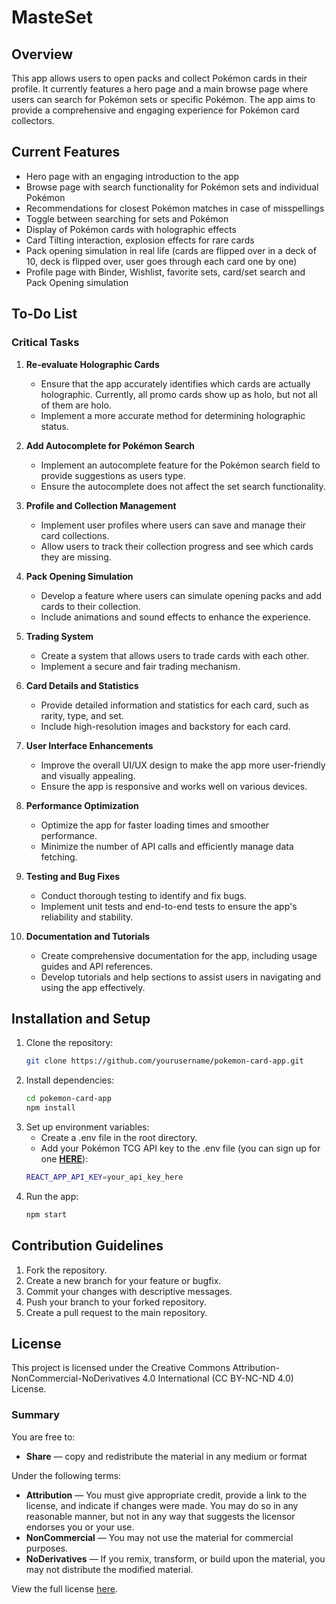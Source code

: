 
# MasteSet

## Overview

This app allows users to open packs and collect Pokémon cards in their profile. It currently features a hero page and a main browse page where users can search for Pokémon sets or specific Pokémon. The app aims to provide a comprehensive and engaging experience for Pokémon card collectors.

## Current Features

- Hero page with an engaging introduction to the app
- Browse page with search functionality for Pokémon sets and individual Pokémon
- Recommendations for closest Pokémon matches in case of misspellings
- Toggle between searching for sets and Pokémon
- Display of Pokémon cards with holographic effects
- Card Tilting interaction, explosion effects for rare cards
- Pack opening simulation in real life (cards are flipped over in a deck of 10, deck is flipped over, user goes through each card one by one)
- Profile page with Binder, Wishlist, favorite sets, card/set search and Pack Opening simulation

## To-Do List

### Critical Tasks

1. **Re-evaluate Holographic Cards**
   - Ensure that the app accurately identifies which cards are actually holographic. Currently, all promo cards show up as holo, but not all of them are holo.
   - Implement a more accurate method for determining holographic status.

2. **Add Autocomplete for Pokémon Search**
   - Implement an autocomplete feature for the Pokémon search field to provide suggestions as users type.
   - Ensure the autocomplete does not affect the set search functionality.

3. **Profile and Collection Management**
   - Implement user profiles where users can save and manage their card collections.
   - Allow users to track their collection progress and see which cards they are missing.

4. **Pack Opening Simulation**
   - Develop a feature where users can simulate opening packs and add cards to their collection.
   - Include animations and sound effects to enhance the experience.

5. **Trading System**
   - Create a system that allows users to trade cards with each other.
   - Implement a secure and fair trading mechanism.

6. **Card Details and Statistics**
   - Provide detailed information and statistics for each card, such as rarity, type, and set.
   - Include high-resolution images and backstory for each card.

7. **User Interface Enhancements**
   - Improve the overall UI/UX design to make the app more user-friendly and visually appealing.
   - Ensure the app is responsive and works well on various devices.

8. **Performance Optimization**
   - Optimize the app for faster loading times and smoother performance.
   - Minimize the number of API calls and efficiently manage data fetching.

9. **Testing and Bug Fixes**
   - Conduct thorough testing to identify and fix bugs.
   - Implement unit tests and end-to-end tests to ensure the app's reliability and stability.

10. **Documentation and Tutorials**
    - Create comprehensive documentation for the app, including usage guides and API references.
    - Develop tutorials and help sections to assist users in navigating and using the app effectively.

## Installation and Setup

1. Clone the repository:
   ```sh
   git clone https://github.com/yourusername/pokemon-card-app.git
2. Install dependencies:
   ```sh
   cd pokemon-card-app
   npm install
3. Set up environment variables:
   - Create a .env file in the root directory.
   - Add your Pokémon TCG API key to the .env file (you can sign up for one [**HERE**](https://dev.pokemontcg.io/)):
   ```sh
   REACT_APP_API_KEY=your_api_key_here
4. Run the app:
   ```sh
   npm start
## Contribution Guidelines
1. Fork the repository.
2. Create a new branch for your feature or bugfix.
3. Commit your changes with descriptive messages.
4. Push your branch to your forked repository.
5. Create a pull request to the main repository.

## License

This project is licensed under the Creative Commons Attribution-NonCommercial-NoDerivatives 4.0 International (CC BY-NC-ND 4.0) License.

### Summary

You are free to:

- **Share** — copy and redistribute the material in any medium or format

Under the following terms:

- **Attribution** — You must give appropriate credit, provide a link to the license, and indicate if changes were made. You may do so in any reasonable manner, but not in any way that suggests the licensor endorses you or your use.
- **NonCommercial** — You may not use the material for commercial purposes.
- **NoDerivatives** — If you remix, transform, or build upon the material, you may not distribute the modified material.

View the full license [here](https://creativecommons.org/licenses/by-nc-nd/4.0/legalcode).




